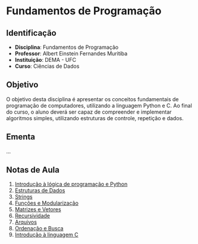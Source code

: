 # Fundamentos de Programação
## Identificação
* **Disciplina**: Fundamentos de Programação
* **Professor**: Albert Einstein Fernandes Muritiba
* **Instituição**: DEMA - UFC
* **Curso**: Ciências de Dados 

## Objetivo

O objetivo desta disciplina é apresentar os conceitos fundamentais de programação de computadores, utilizando a linguagem Python e C. Ao final do curso, o aluno deverá ser capaz de compreender e implementar algoritmos simples, utilizando estruturas de controle, repetição e dados.

## Ementa

...

## Notas de Aula

1. [Introdução à lógica de programação e Python](https://spideryzarc.github.io/fdp_python/python.html)
2. [Estruturas de Dados](https://spideryzarc.github.io/fdp_python/estruturas.html)
3. [Strings](https://spideryzarc.github.io/fdp_python/strings.html)
4. [Funções e Modularização](https://spideryzarc.github.io/fdp_python/funcoes.html) 
5. [Matrizes e Vetores](https://spideryzarc.github.io/fdp_python/matrizes.html)
6. [Recursividade](https://spideryzarc.github.io/fdp_python/recursividade.html)
7. [Arquivos](https://spideryzarc.github.io/fdp_python/arquivos.html)
8. [Ordenação e Busca](https://spideryzarc.github.io/fdp_python/ordenacao.html)
9. [Introdução à linguagem C](https://spideryzarc.github.io/fdp_python/c.html)
